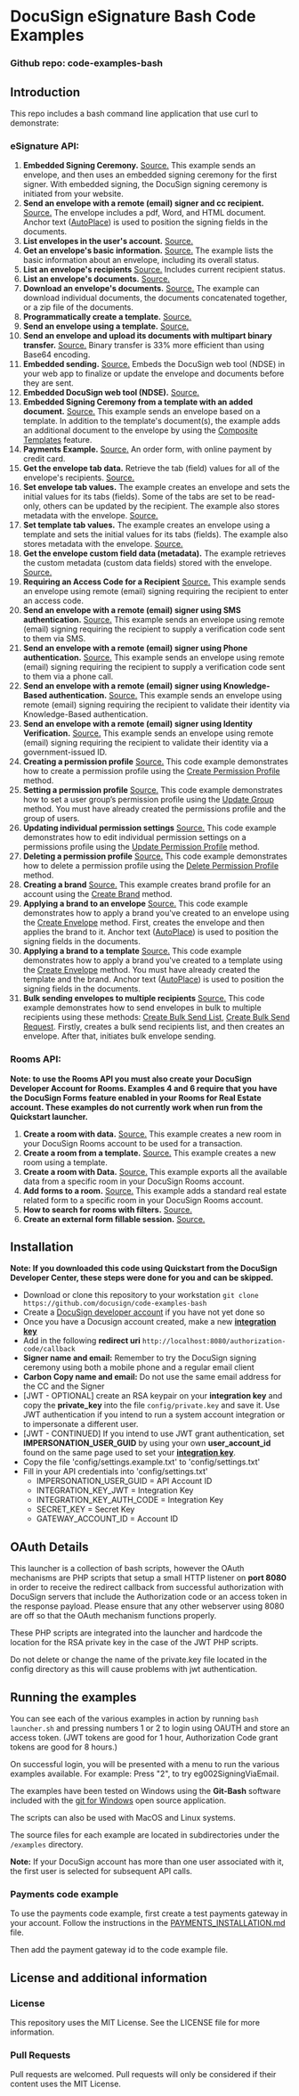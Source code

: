 ﻿# DocuSign eSignature Bash Code Examples

### Github repo: code-examples-bash
## Introduction
This repo includes a bash command line application that use curl to demonstrate:

### eSignature API:
1. **Embedded Signing Ceremony.**
   [Source.](./eg001EmbeddedSigning.sh)
   This example sends an envelope, and then uses an embedded signing ceremony for the first signer.
   With embedded signing, the DocuSign signing ceremony is initiated from your website.
1. **Send an envelope with a remote (email) signer and cc recipient.**
   [Source.](./examples/eSignature/eg002SigningViaEmail.sh)
   The envelope includes a pdf, Word, and HTML document.
   Anchor text ([AutoPlace](https://support.docusign.com/en/guides/AutoPlace-New-DocuSign-Experience)) is used to position the signing fields in the documents.
1. **List envelopes in the user's account.**
   [Source.](./examples/eSignature/eg003ListEnvelopes.sh)
1. **Get an envelope's basic information.**
   [Source.](./examples/eSignature/eg004EnvelopeInfo.sh)
   The example lists the basic information about an envelope, including its overall status.
1. **List an envelope's recipients**
   [Source.](./examples/eSignature/eg005EnvelopeRecipients.sh)
   Includes current recipient status.
1. **List an envelope's documents.**
   [Source.](./examples/eSignature/eg006EnvelopeDocs.sh)
1. **Download an envelope's documents.**
   [Source.](./examples/eSignature/eg007EnvelopeGetDoc.sh)
   The example can download individual
   documents, the documents concatenated together, or a zip file of the documents.
1. **Programmatically create a template.**
   [Source.](./examples/eSignature/eg008CreateTemplate.sh)
1. **Send an envelope using a template.**
   [Source.](./examples/eSignature/eg009UseTemplate.sh)
1. **Send an envelope and upload its documents with multipart binary transfer.**
   [Source.](./examples/eSignature/eg010SendBinaryDocs.sh)
   Binary transfer is 33% more efficient than using Base64 encoding.
1. **Embedded sending.**
   [Source.](./examples/eSignature/eg011EmbeddedSending.sh)
   Embeds the DocuSign web tool (NDSE) in your web app to finalize or update
   the envelope and documents before they are sent.
1. **Embedded DocuSign web tool (NDSE).**
   [Source.](./examples/eSignature/eg012EmbeddedConsole.sh)
1. **Embedded Signing Ceremony from a template with an added document.**
   [Source.](./examples/eSignature/eg013AddDocToTemplate.sh)
   This example sends an envelope based on a template.
   In addition to the template's document(s), the example adds an
   additional document to the envelope by using the
   [Composite Templates](https://developers.docusign.com/esign-rest-api/guides/features/templates#composite-templates)
   feature.
1. **Payments Example.**
   [Source.](./examples/eSignature/eg014CollectPayment.sh)
   An order form, with online payment by credit card.
1. **Get the envelope tab data.**
   Retrieve the tab (field) values for all of the envelope's recipients.
   [Source.](./examples/eSignature/eg015EnvelopeTabData.sh)
1. **Set envelope tab values.**
   The example creates an envelope and sets the initial values for its tabs (fields). Some of the tabs
   are set to be read-only, others can be updated by the recipient. The example also stores
   metadata with the envelope.
   [Source.](./examples/eSignature/eg016SetTabValues.sh)
1. **Set template tab values.**
   The example creates an envelope using a template and sets the initial values for its tabs (fields).
   The example also stores metadata with the envelope.
   [Source.](./examples/eSignature/eg017SetTemplateTabValues.sh)
1. **Get the envelope custom field data (metadata).**
   The example retrieves the custom metadata (custom data fields) stored with the envelope.
   [Source.](./examples/eSignature/eg018EnvelopeCustomFieldData.sh)
1. **Requiring an Access Code for a Recipient**
   [Source.](./examples/eSignature/eg019SigningViaEmailWithAccessCode.sh)
   This example sends an envelope using remote (email) signing requiring the recipient to enter an access code.
1. **Send an envelope with a remote (email) signer using SMS authentication.**
   [Source.](./examples/eSignature/eg020SigningViaEmailWithSmsAuthentication.sh)
   This example sends an envelope using remote (email) signing requiring the recipient to supply a verification code sent to them via SMS.
1. **Send an envelope with a remote (email) signer using Phone authentication.**
   [Source.](./examples/eSignature/eg021SigningViaEmailWithPhoneAuthentication.sh)
   This example sends an envelope using remote (email) signing requiring the recipient to supply a verification code sent to them via a phone call.
1. **Send an envelope with a remote (email) signer using Knowledge-Based authentication.**
   [Source.](./examples/eSignature/eg022SigningViaEmailWithKnoweldgeBasedAuthentication.sh)
   This example sends an envelope using remote (email) signing requiring the recipient to validate their identity via Knowledge-Based authentication.
1. **Send an envelope with a remote (email) signer using Identity Verification.**
   [Source.](./examples/eSignature/eg023SigningViaEmailWithIDVAuthentication.sh)
   This example sends an envelope using remote (email) signing requiring the recipient to validate their identity via a government-issued ID.
1. **Creating a permission profile**
   [Source.](./examples/eSignature/eg024CreatingPermissionProfiles.sh)
   This code example demonstrates how to create a permission profile using the [Create Permission Profile](https://developers.docusign.com/esign-rest-api/reference/Accounts/AccountPermissionProfiles/create) method.
1. **Setting a permission profile**
   [Source.](./examples/eSignature/eg025SettingPermissionProfiles.sh)
   This code example demonstrates how to set a user group’s permission profile using the [Update Group](https://developers.docusign.com/esign-rest-api/reference/UserGroups/Groups/update) method.
   You must have already created the permissions profile and the group of users.
1. **Updating individual permission settings**
   [Source.](./examples/eSignature/eg026UpdatingIndividualPermission.sh)
   This code example demonstrates how to edit individual permission settings on a permissions profile using the [Update Permission Profile](https://developers.docusign.com/esign-rest-api/reference/Accounts/AccountPermissionProfiles/update) method.
1. **Deleting a permission profile**
   [Source.](./examples/eSignature/eg027DeletingPermissions.sh)
   This code example demonstrates how to delete a permission profile using the [Delete Permission Profile](https://developers.docusign.com/esign-rest-api/reference/Accounts/AccountPermissionProfiles/create) method.
1. **Creating a brand**
   [Source.](./examples/eSignature/eg028CreatingABrand.sh)
   This example creates brand profile for an account using the [Create Brand](https://developers.docusign.com/esign-rest-api/reference/Accounts/AccountBrands/create) method.
1. **Applying a brand to an envelope**
   [Source.](./examples/eSignature/eg029ApplyingBrandEnvelope.sh)
   This code example demonstrates how to apply a brand you've created to an envelope using the [Create Envelope](https://developers.docusign.com/esign-rest-api/reference/Envelopes/Envelopes/create) method.
   First, creates the envelope and then applies the brand to it.
   Anchor text ([AutoPlace](https://support.docusign.com/en/guides/AutoPlace-New-DocuSign-Experience)) is used to position the signing fields in the documents.
1. **Applying a brand to a template**
   [Source.](./examples/eSignature/eg030ApplyingBrandTemplate.sh)
   This code example demonstrates how to apply a brand you've created to a template using the [Create Envelope](https://developers.docusign.com/esign-rest-api/reference/Envelopes/Envelopes/create) method.
   You must have already created the template and the brand.
   Anchor text ([AutoPlace](https://support.docusign.com/en/guides/AutoPlace-New-DocuSign-Experience)) is used to position the signing fields in the documents.
1. **Bulk sending envelopes to multiple recipients**
   [Source.](./examples/eSignature/eg031BulkSending.sh)
   This code example demonstrates how to send envelopes in bulk to multiple recipients using these methods:
   [Create Bulk Send List](https://developers.docusign.com/esign-rest-api/reference/BulkEnvelopes/BulkSend/createBulkSendList),
   [Create Bulk Send Request](https://developers.docusign.com/esign-rest-api/reference/BulkEnvelopes/BulkSend/createBulkSendRequest).
   Firstly, creates a bulk send recipients list, and then creates an envelope.
   After that, initiates bulk envelope sending.

### Rooms API:
**Note: to use the Rooms API you must also create your DocuSign Developer Account for Rooms. Examples 4 and 6 require that you have the DocuSign Forms feature enabled in your Rooms for Real Estate account. These examples do not currently work when run from the Quickstart launcher.**
1. **Create a room with data.**
   [Source.](./examples/Rooms/eg001CreateRoomWithDataController.sh)
   This example creates a new room in your DocuSign Rooms account to be used for a transaction.
1. **Create a room from a template.**
   [Source.](./examples/Rooms/eg002CreateRoomWithTemplateController.sh)
   This example creates a new room using a template.
1. **Create a room with Data.**
   [Source.](./examples/Rooms/eg003ExportDataFromRoomController.sh)
   This example exports all the available data from a specific room in your DocuSign Rooms account.
1. **Add forms to a room.**
   [Source.](./examples/Rooms/eg004AddFormsToRoomController.sh)
   This example adds a standard real estate related form to a specific room in your DocuSign Rooms account.
1. **How to search for rooms with filters.**
   [Source.](./examples/Rooms/eg005GetRoomsWithFiltersController.sh)
1. **Create an external form fillable session.**
   [Source.](./examples/Rooms/eg006CreateAnExternalFormFillSessionController.sh)

## Installation
**Note: If you downloaded this code using Quickstart from the DocuSign Developer Center, these steps were done for you and can be skipped.**

* Download or clone this repository to your workstation `git clone https://github.com/docusign/code-examples-bash`
* Create a [DocuSign developer account](https://account-d.docusign.com/#/username) if you have not yet done so
* Once you have a Docusign account created, make a new [**integration key**](https://admindemo.docusign.com/authenticate?goTo=apiIntegratorKey)
* Add in the following **redirect uri** `http://localhost:8080/authorization-code/callback`
* **Signer name and email:** Remember to try the DocuSign signing ceremony using both a mobile phone and a regular
   email client
* **Carbon Copy name and email:** Do not use the same email address for the CC and the Signer
* [JWT - OPTIONAL] create an RSA keypair on your **integration key** and copy the **private_key** into the file `config/private.key` and save it. Use JWT authentication if you intend to run a system account integration or to impersonate a different user.
* [JWT - CONTINUED] If you intend to use JWT grant authentication, set **IMPERSONATION_USER_GUID** by using your own **user_account_id** found on the same page used to set your [**integration key**](https://admindemo.docusign.com/authenticate?goTo=apiIntegratorKey).
* Copy the file 'config/settings.example.txt' to 'config/settings.txt'
* Fill in your API credentials into 'config/settings.txt'
  * IMPERSONATION_USER_GUID = API Account ID
  * INTEGRATION_KEY_JWT = Integration Key  
  * INTEGRATION_KEY_AUTH_CODE = Integration Key
  * SECRET_KEY = Secret Key
  * GATEWAY_ACCOUNT_ID = Account ID


## OAuth Details

This launcher is a collection of bash scripts, however the OAuth mechanisms are PHP scripts that setup a small HTTP listener on **port 8080** in order to receive the redirect callback from successful authorization with DocuSign servers that include the Authorization code or an access token in the response payload. Please ensure that any other webserver using 8080 are off so that the OAuth mechanism functions properly.

These PHP scripts are integrated into the launcher and hardcode the location for the RSA private key in the case of the JWT PHP scripts.

Do not delete or change the name of the private.key file located in the config directory as this will cause problems with jwt authentication.


## Running the examples
You can see each of the various examples in action by running `bash launcher.sh` and pressing numbers 1 or 2 to login using OAUTH and store an access token. (JWT tokens are good for 1 hour, Authorization Code grant tokens are good for 8 hours.)

On successful login, you will be presented with a menu to run the various examples available.  For example: Press "2", to try eg002SigningViaEmail.

The examples have been tested on Windows using the **Git-Bash** software included with the [git for Windows](https://gitforwindows.org/) open source application.

The scripts can also be used with MacOS and Linux systems.

The source files for each example are located in subdirectories under the `/examples` directory.


**Note:** If your DocuSign account has more than one user associated with it, the first user is selected for subsequent API calls.

### Payments code example
To use the payments code example, first create a test payments gateway in your account.
Follow the instructions in the
[PAYMENTS_INSTALLATION.md](https://github.com/docusign/code-examples-bash/blob/master/PAYMENTS_INSTALLATION.md)
file.

Then add the payment gateway id to the code example file.



## License and additional information

### License
This repository uses the MIT License. See the LICENSE file for more information.

### Pull Requests
Pull requests are welcomed. Pull requests will only be considered if their content
uses the MIT License.
